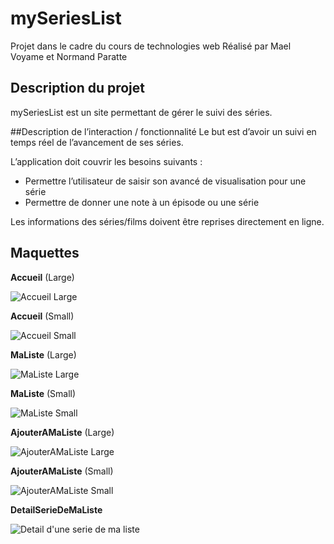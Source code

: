 # mySeriesList 
Projet dans le cadre du cours de technologies web
Réalisé par Mael Voyame et Normand Paratte

## Description du projet
mySeriesList est un site permettant de gérer le suivi des séries.

##Description de l’interaction / fonctionnalité
Le but est d’avoir un suivi en temps réel de l’avancement de ses séries.

L’application doit couvrir les besoins suivants :
- Permettre l’utilisateur de saisir son avancé de visualisation pour une série
- Permettre de donner une note à un épisode ou une série

Les informations des séries/films doivent être reprises directement en ligne.

## Maquettes
**Accueil** (Large)

<img src="./img_readme/accueil_lg.png?raw=true" alt="Accueil Large" >

**Accueil** (Small)

<img src="./img_readme/accueil_sm.png?raw=true" alt="Accueil Small" >

**MaListe** (Large)

<img src="./img_readme/ma_list_lg.png?raw=true" alt="MaListe Large" >

**MaListe** (Small)

<img src="./img_readme/ma_list_sm.png?raw=true" alt="MaListe Small" >

**AjouterAMaListe** (Large)

<img src="./img_readme/add_to_list_lg.png?raw=true" alt="AjouterAMaListe Large" >

**AjouterAMaListe** (Small)

<img src="./img_readme/add_to_list_sm.png?raw=true" alt="AjouterAMaListe Small" >

**DetailSerieDeMaListe**

<img src="./img_readme/detail_lg.png?raw=true" alt="Detail d'une serie de ma liste" >